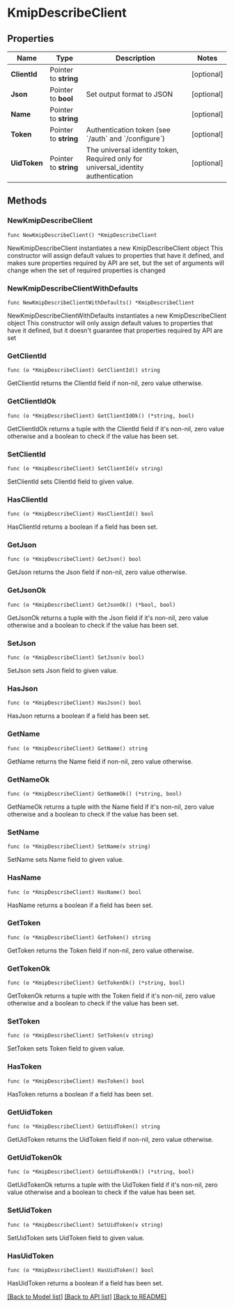 # KmipDescribeClient

## Properties

Name | Type | Description | Notes
------------ | ------------- | ------------- | -------------
**ClientId** | Pointer to **string** |  | [optional] 
**Json** | Pointer to **bool** | Set output format to JSON | [optional] 
**Name** | Pointer to **string** |  | [optional] 
**Token** | Pointer to **string** | Authentication token (see &#x60;/auth&#x60; and &#x60;/configure&#x60;) | [optional] 
**UidToken** | Pointer to **string** | The universal identity token, Required only for universal_identity authentication | [optional] 

## Methods

### NewKmipDescribeClient

`func NewKmipDescribeClient() *KmipDescribeClient`

NewKmipDescribeClient instantiates a new KmipDescribeClient object
This constructor will assign default values to properties that have it defined,
and makes sure properties required by API are set, but the set of arguments
will change when the set of required properties is changed

### NewKmipDescribeClientWithDefaults

`func NewKmipDescribeClientWithDefaults() *KmipDescribeClient`

NewKmipDescribeClientWithDefaults instantiates a new KmipDescribeClient object
This constructor will only assign default values to properties that have it defined,
but it doesn't guarantee that properties required by API are set

### GetClientId

`func (o *KmipDescribeClient) GetClientId() string`

GetClientId returns the ClientId field if non-nil, zero value otherwise.

### GetClientIdOk

`func (o *KmipDescribeClient) GetClientIdOk() (*string, bool)`

GetClientIdOk returns a tuple with the ClientId field if it's non-nil, zero value otherwise
and a boolean to check if the value has been set.

### SetClientId

`func (o *KmipDescribeClient) SetClientId(v string)`

SetClientId sets ClientId field to given value.

### HasClientId

`func (o *KmipDescribeClient) HasClientId() bool`

HasClientId returns a boolean if a field has been set.

### GetJson

`func (o *KmipDescribeClient) GetJson() bool`

GetJson returns the Json field if non-nil, zero value otherwise.

### GetJsonOk

`func (o *KmipDescribeClient) GetJsonOk() (*bool, bool)`

GetJsonOk returns a tuple with the Json field if it's non-nil, zero value otherwise
and a boolean to check if the value has been set.

### SetJson

`func (o *KmipDescribeClient) SetJson(v bool)`

SetJson sets Json field to given value.

### HasJson

`func (o *KmipDescribeClient) HasJson() bool`

HasJson returns a boolean if a field has been set.

### GetName

`func (o *KmipDescribeClient) GetName() string`

GetName returns the Name field if non-nil, zero value otherwise.

### GetNameOk

`func (o *KmipDescribeClient) GetNameOk() (*string, bool)`

GetNameOk returns a tuple with the Name field if it's non-nil, zero value otherwise
and a boolean to check if the value has been set.

### SetName

`func (o *KmipDescribeClient) SetName(v string)`

SetName sets Name field to given value.

### HasName

`func (o *KmipDescribeClient) HasName() bool`

HasName returns a boolean if a field has been set.

### GetToken

`func (o *KmipDescribeClient) GetToken() string`

GetToken returns the Token field if non-nil, zero value otherwise.

### GetTokenOk

`func (o *KmipDescribeClient) GetTokenOk() (*string, bool)`

GetTokenOk returns a tuple with the Token field if it's non-nil, zero value otherwise
and a boolean to check if the value has been set.

### SetToken

`func (o *KmipDescribeClient) SetToken(v string)`

SetToken sets Token field to given value.

### HasToken

`func (o *KmipDescribeClient) HasToken() bool`

HasToken returns a boolean if a field has been set.

### GetUidToken

`func (o *KmipDescribeClient) GetUidToken() string`

GetUidToken returns the UidToken field if non-nil, zero value otherwise.

### GetUidTokenOk

`func (o *KmipDescribeClient) GetUidTokenOk() (*string, bool)`

GetUidTokenOk returns a tuple with the UidToken field if it's non-nil, zero value otherwise
and a boolean to check if the value has been set.

### SetUidToken

`func (o *KmipDescribeClient) SetUidToken(v string)`

SetUidToken sets UidToken field to given value.

### HasUidToken

`func (o *KmipDescribeClient) HasUidToken() bool`

HasUidToken returns a boolean if a field has been set.


[[Back to Model list]](../README.md#documentation-for-models) [[Back to API list]](../README.md#documentation-for-api-endpoints) [[Back to README]](../README.md)


